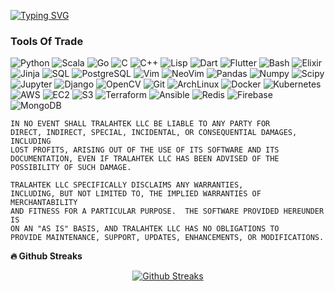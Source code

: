 [![Typing SVG](https://readme-typing-svg.demolab.com?font=Fira+Code&size=12&pause=1000&color=0EAEFF&center=true&width=435&lines=Mathematician%2C+Software+Craftsman%2C+Computer+Scientist.;7%2B+years+of+Programming+Experience;Python%2C+Scala%2C+Go%2C+Flutter%2C+C%2C+C%2B%2B%2C+SQL%2C+Dart%2C+Bash)](https://git.io/typing-svg)


### Tools Of Trade

![Python](https://img.shields.io/badge/-Python-000?&logo=Python)
![Scala](https://img.shields.io/badge/-Scala-000?&logo=scala)
![Go](https://img.shields.io/badge/-Go-000?&logo=Go)
![C](https://img.shields.io/badge/-C-000?&logo=C)
![C++](https://img.shields.io/badge/-C++-000?&logo=c%2b%2b&logoColor=00599C)
![Lisp](https://img.shields.io/badge/-Lisp-000?&logo=Lisp)
![Dart](https://img.shields.io/badge/-Dart-000?&logo=Dart&logoColor=0175C2)
![Flutter](https://img.shields.io/badge/-Flutter-000?&logo=Flutter)
![Bash](https://img.shields.io/badge/-Bash-000?&logo=gnubash)
![Elixir](https://img.shields.io/badge/-Elixir-000?&logo=Elixir)
![Jinja](https://img.shields.io/badge/-Jinja-000?&logo=jinja)
![SQL](https://img.shields.io/badge/-SQL-000?&logo=MySQL)
![PostgreSQL](https://img.shields.io/badge/-Postgresql-000?&logo=Postgresql)
![Vim](https://img.shields.io/badge/-Vim-000?&logo=Vim)
![NeoVim](https://img.shields.io/badge/-NeoVim-000?&logo=neovim)
![Pandas](https://img.shields.io/badge/-Pandas-000?&logo=pandas)
![Numpy](https://img.shields.io/badge/-Numpy-000?&logo=numpy)
![Scipy](https://img.shields.io/badge/-Scipy-000?&logo=scipy)
![Jupyter](https://img.shields.io/badge/-Jupyter-000?&logo=jupyter)
![Django](https://img.shields.io/badge/-Django-000?&logo=Django)
![OpenCV](https://img.shields.io/badge/-OpenCV-000?&logo=opencv)
![Git](https://img.shields.io/badge/-Git-000?&logo=git&logoColor=F05032)
![ArchLinux](https://img.shields.io/badge/-ArchLinux-000?&logo=archlinux)
![Docker](https://img.shields.io/badge/-Docker-000?&logo=Docker)
![Kubernetes](https://img.shields.io/badge/-Kubernetes-000?&logo=Kubernetes)
![AWS](https://img.shields.io/badge/-AmazonAWS-000?&logo=amazonaws)
![EC2](https://img.shields.io/badge/-AmazonEC2-000?&logo=amazonec2)
![S3](https://img.shields.io/badge/-AmazonS3-000?&logo=amazons3)
![Terraform](https://img.shields.io/badge/-Terraform-000?&logo=terraform)
![Ansible](https://img.shields.io/badge/-Ansible-000?&logo=ansible)
![Redis](https://img.shields.io/badge/-Redis-000?&logo=Redis)
![Firebase](https://img.shields.io/badge/-Firebase-000?&logo=Firebase)
![MongoDB](https://img.shields.io/badge/-Mongodb-000?&logo=Mongodb)




```
IN NO EVENT SHALL TRALAHTEK LLC BE LIABLE TO ANY PARTY FOR
DIRECT, INDIRECT, SPECIAL, INCIDENTAL, OR CONSEQUENTIAL DAMAGES, INCLUDING
LOST PROFITS, ARISING OUT OF THE USE OF ITS SOFTWARE AND ITS
DOCUMENTATION, EVEN IF TRALAHTEK LLC HAS BEEN ADVISED OF THE
POSSIBILITY OF SUCH DAMAGE.

TRALAHTEK LLC SPECIFICALLY DISCLAIMS ANY WARRANTIES,
INCLUDING, BUT NOT LIMITED TO, THE IMPLIED WARRANTIES OF MERCHANTABILITY
AND FITNESS FOR A PARTICULAR PURPOSE.  THE SOFTWARE PROVIDED HEREUNDER IS
ON AN "AS IS" BASIS, AND TRALAHTEK LLC HAS NO OBLIGATIONS TO
PROVIDE MAINTENANCE, SUPPORT, UPDATES, ENHANCEMENTS, OR MODIFICATIONS.
```
<b>🔥 Github Streaks</b>

<center>

[![Github Streaks](https://ghstats.scala.caid.cd/?user=tralahm&theme=black-ice&hide_border=true&stroke=000000&background=0D1117&ring=0eaeff&fire=236f1b&currStreakLabel=0eaeff)](https://git.io/streak-stats)

</center>

